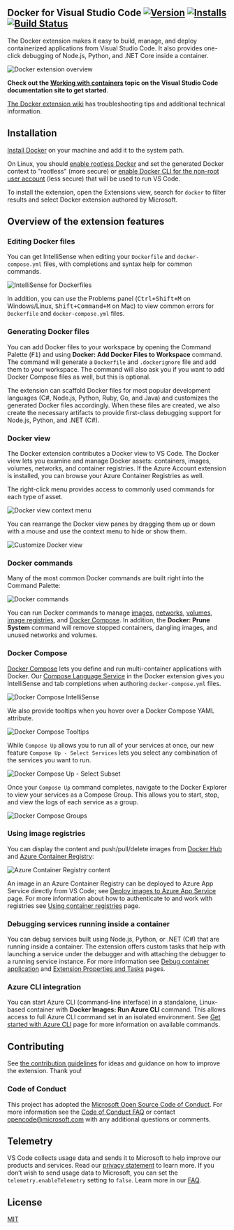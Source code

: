 ## Docker for Visual Studio Code  [![Version](https://vsmarketplacebadge.apphb.com/version/ms-azuretools.vscode-docker.svg)](https://marketplace.visualstudio.com/items?itemName=ms-azuretools.vscode-docker) [![Installs](https://vsmarketplacebadge.apphb.com/installs-short/ms-azuretools.vscode-docker.svg)](https://marketplace.visualstudio.com/items?itemName=ms-azuretools.vscode-docker) [![Build Status](https://dev.azure.com/ms-azuretools/AzCode/_apis/build/status/Nightly/vscode-docker-nightly-2?branchName=main)](https://dev.azure.com/ms-azuretools/AzCode/_build/latest?definitionId=22&branchName=main)

The Docker extension makes it easy to build, manage, and deploy containerized applications from Visual Studio Code. It also provides one-click debugging of Node.js, Python, and .NET Core inside a container.

![Docker extension overview](resources/readme/overview.gif)

**Check out the [Working with containers](https://aka.ms/AA7arez) topic on the Visual Studio Code documentation site to get started**.

[The Docker extension wiki](https://github.com/Microsoft/vscode-docker/wiki) has troubleshooting tips and additional technical information.

## Installation

[Install Docker](https://docs.docker.com/install/) on your machine and add it to the system path.

On Linux, you should [enable rootless Docker](https://docs.docker.com/engine/security/rootless/) and set the generated Docker context to "rootless" (more secure) or [enable Docker CLI for the non-root user account](https://docs.docker.com/install/linux/linux-postinstall/#manage-docker-as-a-non-root-user) (less secure) that will be used to run VS Code.

To install the extension, open the Extensions view, search for `docker` to filter results and select Docker extension authored by Microsoft.

## Overview of the extension features

### Editing Docker files

You can get IntelliSense when editing your `Dockerfile` and `docker-compose.yml` files, with completions and syntax help for common commands.

![IntelliSense for Dockerfiles](resources/readme/dockerfile-intellisense.png)

In addition, you can use the Problems panel (<kbd>Ctrl+Shift+M</kbd> on Windows/Linux, <kbd>Shift+Command+M</kbd> on Mac) to view common errors for `Dockerfile` and `docker-compose.yml` files.

### Generating Docker files

You can add Docker files to your workspace by opening the Command Palette (<kbd>F1</kbd>) and using **Docker: Add Docker Files to Workspace** command. The command will generate a `Dockerfile` and `.dockerignore` file and add them to your workspace. The command will also ask you if you want to add Docker Compose files as well, but this is optional.

The extension can scaffold Docker files for most popular development languages (C#, Node.js, Python, Ruby, Go, and Java) and customizes the generated Docker files accordingly. When these files are created, we also create the necessary artifacts to provide first-class debugging support for Node.js, Python, and .NET (C#).

### Docker view

The Docker extension contributes a Docker view to VS Code. The Docker view lets you examine and manage Docker assets: containers, images, volumes, networks, and container registries. If the Azure Account extension is installed, you can browse your Azure Container Registries as well.

The right-click menu provides access to commonly used commands for each type of asset.

![Docker view context menu](resources/readme/docker-view-context-menu.gif)

You can rearrange the Docker view panes by dragging them up or down with a mouse and use the context menu to hide or show them.

![Customize Docker view](resources/readme/docker-view-rearrange.gif)

### Docker commands

Many of the most common Docker commands are built right into the Command Palette:

![Docker commands](resources/readme/command-palette.png)

You can run Docker commands to manage [images](https://docs.docker.com/engine/reference/commandline/image/), [networks](https://docs.docker.com/engine/reference/commandline/network/), [volumes](https://docs.docker.com/engine/reference/commandline/volume/), [image registries](https://docs.docker.com/engine/reference/commandline/push/), and [Docker Compose](https://docs.docker.com/compose/reference/overview/). In addition, the **Docker: Prune System** command will remove stopped containers, dangling images, and unused networks and volumes.


### Docker Compose

[Docker Compose](https://docs.docker.com/compose/) lets you define and run multi-container applications with Docker. Our [Compose Language Service](https://github.com/microsoft/compose-language-service) in the Docker extension gives you IntelliSense and tab completions when authoring `docker-compose.yml` files.

 ![Docker Compose IntelliSense](resources/readme/tab-completions.gif)


We also provide tooltips when you hover over a Docker Compose YAML attribute.

 ![Docker Compose Tooltips](resources/readme/hover-support.jpg)


While `Compose Up` allows you to run all of your services at once, our new feature `Compose Up - Select Services` lets you select any combination of the services you want to run.

![Docker Compose Up - Select Subset](resources/readme/select-subset.gif)

Once your `Compose Up` command completes, navigate to the Docker Explorer to view your services as a Compose Group. This allows you to start, stop, and view the logs of each service as a group.

![Docker Compose Groups](resources/readme/compose-group.png)

### Using image registries

You can display the content and push/pull/delete images from [Docker Hub](https://hub.docker.com/) and [Azure Container Registry](https://docs.microsoft.com/azure/container-registry/):

![Azure Container Registry content](resources/readme/container-registry.png)

An image in an Azure Container Registry can be deployed to Azure App Service directly from VS Code; see [Deploy images to Azure App Service](https://aka.ms/AA7arf8) page. For more information about how to authenticate to and work with registries see [Using container registries](https://aka.ms/AA7arf9) page.

### Debugging services running inside a container

You can debug services built using Node.js, Python, or .NET (C#) that are running inside a container. The extension offers custom tasks that help with launching a service under the debugger and with attaching the debugger to a running service instance. For more information see [Debug container application](https://aka.ms/AA7arfb)  and [Extension Properties and Tasks](https://aka.ms/AA7ay8l) pages.

### Azure CLI integration

You can start Azure CLI (command-line interface) in a standalone, Linux-based container with **Docker Images: Run Azure CLI** command. This allows access to full Azure CLI command set in an isolated environment. See [Get started with Azure CLI](https://docs.microsoft.com/cli/azure/get-started-with-azure-cli?view=azure-cli-latest#sign-in) page for more information on available commands.

## Contributing

See [the contribution guidelines](CONTRIBUTING.md) for ideas and guidance on how to improve the extension. Thank you!

### Code of Conduct

This project has adopted the [Microsoft Open Source Code of Conduct](https://opensource.microsoft.com/codeofconduct/). For more information see the [Code of Conduct FAQ](https://opensource.microsoft.com/codeofconduct/faq/) or contact [opencode@microsoft.com](mailto:opencode@microsoft.com) with any additional questions or comments.

## Telemetry

VS Code collects usage data and sends it to Microsoft to help improve our products and services. Read our [privacy statement](https://go.microsoft.com/fwlink/?LinkID=528096&clcid=0x409) to learn more. If you don’t wish to send usage data to Microsoft, you can set the `telemetry.enableTelemetry` setting to `false`. Learn more in our [FAQ](https://code.visualstudio.com/docs/supporting/faq#_how-to-disable-telemetry-reporting).

## License

[MIT](LICENSE.md)
